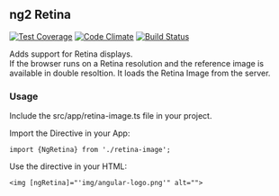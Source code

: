 ## ng2 Retina
[![Test Coverage](https://codeclimate.com/github/matthiaskomarek/ng2-retina/badges/coverage.svg)](https://codeclimate.com/github/matthiaskomarek/ng2-retina/coverage)
[![Code Climate](https://codeclimate.com/github/matthiaskomarek/ng2-retina/badges/gpa.svg)](https://codeclimate.com/github/matthiaskomarek/ng2-retina)
[![Build Status](https://semaphoreci.com/api/v1/projects/ed01aba1-6b7a-4000-bf58-a3a96ca72a8d/660295/badge.svg)](https://semaphoreci.com/matthiaskomarek/ng2-retina)

Adds support for Retina displays. <br>
If the browser runs on a Retina resolution and the reference image is available in double resoltion. It loads the Retina Image from the server.

### Usage
Include the src/app/retina-image.ts file in your project.

Import the Directive in your App: <br>
```
import {NgRetina} from './retina-image';
```

Use the directive in your HTML:
```
<img [ngRetina]="'img/angular-logo.png'" alt="">
```

